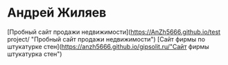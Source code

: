 # Андрей Жиляев
[Пробный сайт продажи недвижимости](https://AnZh5666.github.io/test project/ "Пробный сайт продажи недвижимости")
[Сайт фирмы по штукатурке стен](https://anzh5666.github.io/gipsolit.ru/"Сайт фирмы штукатурка стен")
